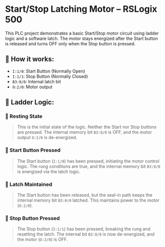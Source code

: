 # Start/Stop Latching Motor – RSLogix 500

This PLC project demonstrates a basic Start/Stop motor circuit using ladder logic and a software latch. The motor stays energized after the Start button is released and turns OFF only when the Stop button is pressed.

## 🧠 How it works:
- `I:1/0`: Start Button (Normally Open)
- `I:1/1`: Stop Button (Normally Closed)
- `B3:0/0`: Internal latch bit
- `O:2/0`: Motor output

## 🔧 Ladder Logic:

### 📸 Resting State
> This is the initial state of the logic. Neither the Start nor Stop buttons are pressed. The internal memory bit `B3:0/0` is OFF, and the motor output `O:2/0` is de-energized.

### 📸 Start Button Pressed
> The Start button (`I:1/0`) has been pressed, initiating the motor control logic. The rung conditions are true, and the internal memory bit `B3:0/0` is energized via the latch logic.

### 📸 Latch Maintained
> The Start button has been released, but the seal-in path keeps the internal memory bit `B3:0/0` latched. This maintains power to the motor (`O:2/0`).

### 📸 Stop Button Pressed
> The Stop button (`I:1/1`) has been pressed, breaking the rung and resetting the latch. The internal bit `B3:0/0` is now de-energized, and the motor (`O:2/0`) is OFF.

